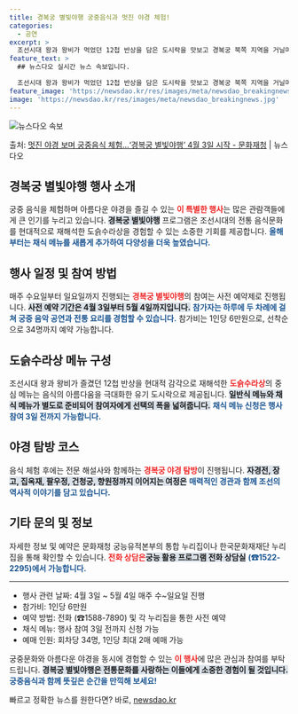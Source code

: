 ```yaml
---
title: 경복궁 별빛야행 궁중음식과 멋진 야경 체험!
categories:
  - 공연
excerpt: >
  조선시대 왕과 왕비가 먹었던 12첩 반상을 담은 도시락을 맛보고 경복궁 북쪽 지역을 거닐며 야경을 즐길 수 …
feature_text: >
  ## 뉴스다오 실시간 뉴스 속보입니다.

  조선시대 왕과 왕비가 먹었던 12첩 반상을 담은 도시락을 맛보고 경복궁 북쪽 지역을 거닐며 야경을 즐길 수 …
feature_image: 'https://newsdao.kr/res/images/meta/newsdao_breakingnews.jpg'
image: 'https://newsdao.kr/res/images/meta/newsdao_breakingnews.jpg'
---
```


![뉴스다오 속보](https://newsdao.kr/res/images/meta/newsdao_breakingnews.jpg)

<p>출처: <a href="https://newsdao.kr/3397" rel="dofollow">멋진 야경 보며 궁중음식 체험…‘경복궁 별빛야행’ 4월 3일 시작 - 문화재청</a> | 뉴스다오</p>

<h2 data-ke-size="size26">경복궁 별빛야행 행사 소개</h2>

<p data-ke-size="size16">궁중 음식을 체험하며 아름다운 야경을 즐길 수 있는 <b><span style="color: #ee2323;">이 특별한 행사</span></b>는 많은 관람객들에게 큰 인기를 누리고 있습니다. <b><span style="background-color: #21538527;">경복궁 별빛야행</span></b> 프로그램은 조선시대의 전통 음식문화를 현대적으로 재해석한 도슭수라상을 경험할 수 있는 소중한 기회를 제공합니다. <b><span style="color: #1a5490;">올해부터는 채식 메뉴를 새롭게 추가하여 다양성을 더욱 높였습니다.</span></b> </p>

<h2 data-ke-size="size26">행사 일정 및 참여 방법</h2>

<p data-ke-size="size16">매주 수요일부터 일요일까지 진행되는 <b><span style="color: #ee2323;">경복궁 별빛야행</span></b>의 참여는 사전 예약제로 진행됩니다. <b><span style="background-color: #21538527;">사전 예약 기간은 4월 3일부터 5월 4일까지입니다.</span></b> <b><span style="color: #1a5490;">참가자는 하루에 두 차례에 걸쳐 궁중 음악 공연과 전통 요리를 경험할 수 있습니다.</span></b> 참가비는 1인당 6만원으로, 선착순으로 34명까지 예약 가능합니다.</p>

<h2 data-ke-size="size26">도슭수라상 메뉴 구성</h2>

<p data-ke-size="size16">조선시대 왕과 왕비가 즐겼던 12첩 반상을 현대적 감각으로 재해석한 <b><span style="color: #ee2323;">도슭수라상</span></b>의 중심 메뉴는 음식의 아름다움을 극대화한 유기 도시락으로 제공됩니다. <b><span style="background-color: #21538527;">일반식 메뉴와 채식 메뉴가 별도로 준비되어 참여자에게 선택의 폭을 넓혀줍니다.</span></b> <b><span style="color: #1a5490;">채식 메뉴 신청은 행사 참여 3일 전까지 가능합니다.</span></b></p>

<h2 data-ke-size="size26">야경 탐방 코스</h2>

<p data-ke-size="size16">음식 체험 후에는 전문 해설사와 함께하는 <b><span style="color: #ee2323;">경복궁 야경 탐방</span></b>이 진행됩니다. <b><span style="background-color: #21538527;">자경전, 장고, 집옥재, 팔우정, 건청궁, 향원정까지 이어지는 여정은</span></b> <b><span style="color: #1a5490;">매력적인 경관과 함께 조선의 역사적 이야기를 담고 있습니다.</span></b></p>

<h2 data-ke-size="size26">기타 문의 및 정보</h2>

<p data-ke-size="size16">자세한 정보 및 예약은 문화재청 궁능유적본부의 통합 누리집이나 한국문화재재단 누리집을 통해 확인할 수 있습니다. <b><span style="color: #ee2323;">전화 상담은</span></b><b><span style="background-color: #21538527;">궁능 활용 프로그램 전화 상담실</span></b> <b><span style="color: #1a5490;">(☎1522-2295)에서 가능합니다.</span></b></p>

<hr>

<ul>
    <li>행사 관련 날짜: 4월 3일 ~ 5월 4일 매주 수~일요일 진행</li>
    <li>참가비: 1인당 6만원</li>
    <li>예약 방법: 전화 (☎1588-7890) 및 각 누리집을 통한 사전 예약</li>
    <li>채식 메뉴: 행사 참여 3일 전까지 신청 가능</li>
    <li>예매 인원: 회차당 34명, 1인당 최대 2매 예매 가능</li>
</ul>

<p data-ke-size="size16">궁중문화와 아름다운 야경을 동시에 경험할 수 있는 <b><span style="color: #ee2323;">이 행사</span></b>에 많은 관심과 참여를 부탁드립니다. <b><span style="background-color: #21538527;">경복궁 별빛야행은 전통문화를 사랑하는 이들에게 소중한 경험이 될 것입니다.</span></b> <b><span style="color: #1a5490;">궁중음식과 함께 뜻깊은 순간을 만끽해 보세요!</span></b></p> 

빠르고 정확한 뉴스를 원한다면? 바로, <a href="https://newsdao.kr" rel="dofollow">newsdao.kr</a>


